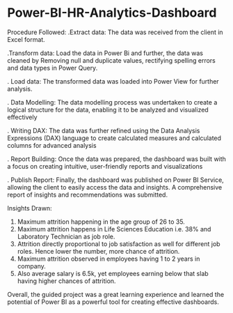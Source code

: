 # Power-BI-HR-Analytics-Dashboard 
Procedure Followed:
.Extract data: The data was received from the client in Excel format.

.Transform data: Load the data in Power Bi and further, the data was cleaned by Removing null and duplicate values, rectifying spelling errors and data types in Power Query.

. Load data: The transformed data was loaded into Power View for further analysis.

. Data Modelling: The data modelling process was undertaken to create a logical structure for the data, enabling it to be analyzed and visualized effectively

. Writing DAX: The data was further refined using the Data Analysis Expressions (DAX) language to create calculated measures and calculated columns for advanced analysis

. Report Building: Once the data was prepared, the dashboard was built with a focus on creating intuitive, user-friendly reports and visualizations

. Publish Report: Finally, the dashboard was published on Power BI Service, allowing the client to easily access the data and insights. A comprehensive report of insights and recommendations was submitted.

Insights Drawn:
1. Maximum attrition happening in the age group of 26 to 35.
2. Maximum attrition happens in Life Sciences Education i.e. 38% and Laboratory Technician as job role.
3. Attrition directly proportional to job satisfaction as well for different job roles. Hence lower the number, more chance of attrition.
4. Maximum attrition observed in employees having 1 to 2 years in company.
5. Also average salary is 6.5k, yet employees earning below that slab having higher chances of attrition.


Overall, the guided project was a great learning experience and learned the potential of Power BI as a powerful tool for creating effective dashboards.
